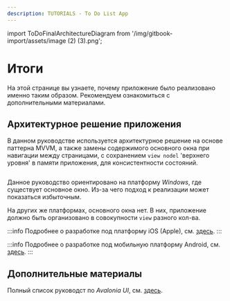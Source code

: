 ```yaml
---
description: TUTORIALS - To Do List App
---
```


import ToDoFinalArchitectureDiagram from '/img/gitbook-import/assets/image (2) (3).png';

# Итоги

На этой странице вы узнаете, почему приложение было реализовано именно таким образом.
Рекомендуем ознакомиться с дополнительными материалами.

## Архитектурное решение приложения

В данном руководстве используется архитектурное решение на основе паттерна MVVM,
а также замены содержимого основного окна при навигации между страницами,
с сохранением `view nodel` 'верхнего уровня' в памяти приложения, для консистентности состояний.

<img className="center" src={ToDoFinalArchitectureDiagram} alt=""/>

Данное руководство ориентировано на платформу _Windows_, где существует основное окно.
Из-за чего подход к реализации может показаться избыточным.

На других же платформах, основного окна нет.
В них, приложение должно быть организовано в совокупности `view` разного кол-ва.

:::info
Подробнее о разработке под платформу iOS (Apple), см. [здесь](../../guides/platforms/ios/).
:::

:::info
Подробнее о разработке под мобильную платформу Android, см. [здесь](../../guides/platforms/android/).
:::

## Дополнительные материалы

Полный список руководст по _Avalonia UI_, см. [здесь](..).
